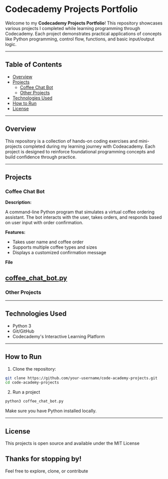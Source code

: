 # Codecademy Projects Portfolio
Welcome to my **Codecademy Projects Portfolio**! This repository showcases various projects I completed while learning programming through Codecademy. Each project demonstrates practical applications of concepts like Python programming, control flow, functions, and basic input/output logic.

---

## Table of Contents
* [Overview](#overview)
* [Projects](#projects)
    * [Coffee Chat Bot](#coffee_chat_botpy)
    * [Other Projects](#other-projects)
* [Technologies Used](#technologies-used)
* [How to Run](#how-to-run)
* [License](#license)

---

## Overview
This repository is a collection of hands-on coding exercises and mini-projects completed during my learning journey with Codeacademy. Each project is designed to reinforce foundational programming concepts and build confidence through practice.

---

## Projects
### Coffee Chat Bot
**Description:**

A command-line Python program that simulates a virtual coffee ordering assistant. The bot interacts with the user, takes orders, and responds based on user input with order confirmation. 

**Features:**
* Takes user name and coffee order
* Supports multiple coffee types and sizes 
* Displays a customized confirmation message

**File**

[coffee_chat_bot.py](./Coffee%20Chatbot/coffee_chat_bot.py)
---

### Other Projects

---

## Technologies Used
* Python 3 
* Git/GitHub
* Codecademy's Interactive Learning Platform

---

## How to Run
1. Clone the repository:
```bash
git clone https://github.com/your-username/code-academy-projects.git
cd code-academy-projects
```
2. Run a project
```bash
python3 coffee_chat_bot.py
```
Make sure you have Python installed locally. 

---

## License 
This projects is open source and available under the MIT License

## Thanks for stopping by!
Feel free to explore, clone, or contribute

